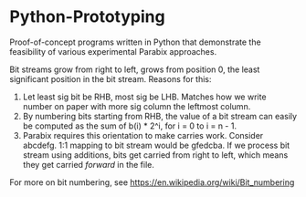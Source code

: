 # Python-Prototyping
Proof-of-concept programs written in Python that demonstrate the feasibility of various experimental Parabix approaches.

Bit streams grow from right to left, grows from position 0, the least significant position in the bit stream. Reasons for this:
1) Let least sig bit be RHB, most sig be LHB. Matches how we write number on paper with more sig column the leftmost column.
2) By numbering bits starting from RHB, the value of a bit stream can easily be computed as the sum of b(i) * 2^i, for i = 0 to i = n - 1.
3) Parabix requires this orientation to make carries work. Consider abcdefg. 1:1 mapping to bit stream would be gfedcba.
If we process bit stream using additions, bits get carried from right to left, which means they get carried *forward* in the
file. 

For more on bit numbering, see https://en.wikipedia.org/wiki/Bit_numbering
